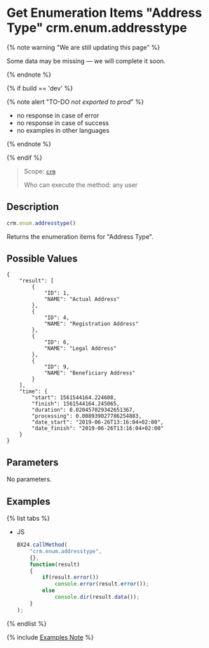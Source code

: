 # Get Enumeration Items "Address Type" crm.enum.addresstype

{% note warning "We are still updating this page" %}

Some data may be missing — we will complete it soon.

{% endnote %}

{% if build == 'dev' %}

{% note alert "TO-DO _not exported to prod_" %}

- no response in case of error
- no response in case of success
- no examples in other languages
  
{% endnote %}

{% endif %}

> Scope: [`crm`](../../../scopes/permissions.md)
>
> Who can execute the method: any user

## Description

```js
crm.enum.addresstype()
```

Returns the enumeration items for "Address Type".

## Possible Values

```
{
    "result": [
        {
            "ID": 1,
            "NAME": "Actual Address"
        },
        {
            "ID": 4,
            "NAME": "Registration Address"
        },
        {
            "ID": 6,
            "NAME": "Legal Address"
        },
        {
            "ID": 9,
            "NAME": "Beneficiary Address"
        }
    ],
    "time": {
        "start": 1561544164.224608,
        "finish": 1561544164.245065,
        "duration": 0.020457029342651367,
        "processing": 0.008939027786254883,
        "date_start": "2019-06-26T13:16:04+02:00",
        "date_finish": "2019-06-26T13:16:04+02:00"
    }
}
```

## Parameters

No parameters.

## Examples

{% list tabs %}

- JS
  
    ```javascript
    BX24.callMethod(
        "crm.enum.addresstype",
        {},
        function(result)
        {
            if(result.error())
                console.error(result.error());
            else
                console.dir(result.data());
        }
    );
    ```

{% endlist %}


{% include [Examples Note](../../../../_includes/examples.md) %}